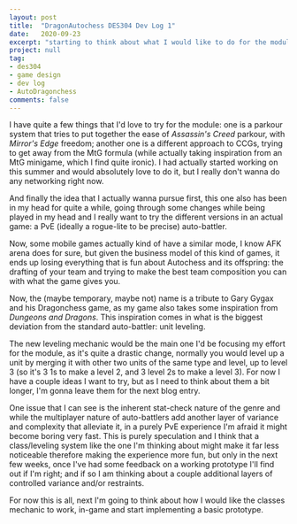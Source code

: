 ```yaml
---
layout: post
title:  "DragonAutochess DES304 Dev Log 1"
date:   2020-09-23
excerpt: "starting to think about what I would like to do for the module assignment."
project: null
tag:
- des304
- game design
- dev log
- AutoDragonchess
comments: false
---
```


I have quite a few things that I'd love to try for the module: one is a parkour system that tries to put together the ease of _Assassin's Creed_ parkour, with _Mirror's Edge_ freedom; another one is a different approach to CCGs, trying to get away from the MtG formula (while actually taking inspiration from an MtG minigame, which I find quite ironic). I had actually started working on this summer and would absolutely love to do it, but I really don't wanna do any networking right now.

And finally the idea that I actually wanna pursue first, this one also has been in my head for quite a while, going through some changes while being played in my head and I really want to try the different versions in an actual game: a PvE (ideally a rogue-lite to be precise) auto-battler.

Now, some mobile games actually kind of have a similar mode, I know AFK arena does for sure, but given the business model  of this kind of games, it ends up losing everything that is fun about Autochess and its offspring: the drafting of your team and trying to make the best team composition you can with what the game gives you.

Now, the (maybe temporary, maybe not) name is a tribute to Gary Gygax and his Dragonchess game, as my game also takes some inspiration from _Dungeons and Dragons_.
This inspiration comes in what is the biggest deviation from the standard auto-battler: unit leveling.

The new leveling mechanic would be the main one I'd be focusing my effort for the module, as it's quite a drastic change, normally you would level up a unit by merging it with other two units of the same type and level, up to level 3 (so it's 3  1s to make a level 2, and 3 level 2s to make a level 3). For now I have a couple ideas I want to try, but as I need to think about them a bit longer, I'm gonna leave them for the next blog entry.

One issue that I can see is the inherent stat-check nature of the genre and while the multiplayer nature of auto-battlers add another layer of variance and complexity that alleviate it, in a purely PvE experience I'm afraid it might become boring very fast. This is purely speculation and I think that a class/leveling system like the one I'm thinking about might make it far less noticeable therefore making the experience more fun, but only in the next few weeks, once I've had some feedback on a working prototype I'll find out if I'm right; and if so I am thinking about a couple additional layers of controlled variance and/or restraints.

For now this is all, next I'm going to think about how I would like the classes mechanic to work, in-game and start implementing a basic prototype.